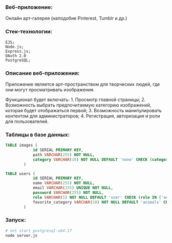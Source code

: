 ### Веб-приложение:
Онлайн арт-галерея (наподобие Pinterest, Tumblr и др.)

### Стек-технологии:

    EJS;
    Node.js; 
    Express.js;
    OAuth 2.0
    PostgreSQL;

### Описание веб-приложения: 
Приложение является арт-пространством для творческих людей, где они могут просматривать изображения.

Функционал будет включать:
    1. Просмотр главной страницы;
    2. Возможность выбрать предпочитаемую категорию изображений, которая будет отображаться первой;
    3. Возможность манипулировать контентом для администраторов;
    4. Регистрация, авторизация и роли для пользователей.
    
### Таблицы в базе данных:
```sql
TABLE images (
            id SERIAL PRIMARY KEY,
            path VARCHAR(255) NOT NULL,
            category VARCHAR(10) NOT NULL DEFAULT 'none' CHECK (category IN ('none', 'animals', 'sport', 'sky', 'cars'))
        )
```

```sql
TABLE users (
            id SERIAL PRIMARY KEY,
            name VARCHAR(255) NOT NULL,
            email VARCHAR(255) UNIQUE NOT NULL,
            password VARCHAR(255) NOT NULL,
            role VARCHAR(5) NOT NULL DEFAULT 'user' CHECK (role IN ('admin', 'user')),
            favorite_category VARCHAR(10) NOT NULL DEFAULT 'animals' CHECK (favorite_category IN ('animals', 'sport', 'sky', 'cars'))
        )
```

### Запуск:
```sh
# net start postgresql-x64-17
node server.js
```

